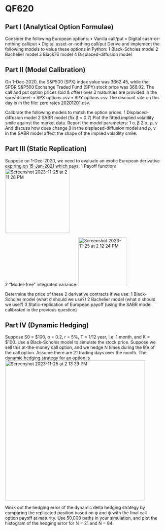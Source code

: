 # QF620

## Part I (Analytical Option Formulae)
Consider the following European options:
• Vanilla call/put
• Digital cash-or-nothing call/put
• Digital asset-or-nothing call/put
Derive and implement the following models to value these options in Python:
1 Black-Scholes model
2 Bachelier model
3 Black76 model
4 Displaced-diffusion model

## Part II (Model Calibration)
On 1-Dec-2020, the S&P500 (SPX) index value was 3662.45, while the SPDR S&P500 Exchange Traded Fund (SPY) stock price was 366.02. The call and put option prices (bid & offer) over 3 maturities are provided in the spreadsheet:
• SPX options.csv
• SPY options.csv
The discount rate on this day is in the file: zero rates 20201201.csv.

Calibrate the following models to match the option prices:
1 Displaced-diffusion model
2 SABR model (fix β = 0.7)
Plot the fitted implied volatility smile against the market data.
Report the model parameters:
1 σ, β
2 α, ρ, ν
And discuss how does change β in the displaced-diffusion model and ρ, ν in the SABR model affect the shape of the implied volatility smile.

## Part III (Static Replication)
Suppose on 1-Dec-2020, we need to evaluate an exotic European derivative expiring on 15-Jan-2021 which pays:
1 Payoff function:
<img width="209" alt="Screenshot 2023-11-25 at 2 11 28 PM" src="https://github.com/shannonwky/qf620/assets/151988516/c151d8b5-8e0c-42c5-a2f6-0a1c3b91d8a3">

2 “Model-free” integrated variance:
<img width="158" alt="Screenshot 2023-11-25 at 2 12 24 PM" src="https://github.com/shannonwky/qf620/assets/151988516/f3ec8a7e-0cb6-4a2d-89f3-bd84e4d29074">

Determine the price of these 2 derivative contracts if we use:
1 Black-Scholes model (what σ should we use?)
2 Bachelier model (what σ should we use?)
3 Static-replication of European payoff (using the SABR model calibrated in the previous question)

## Part IV (Dynamic Hedging)
Suppose S0 = $100, σ = 0.2, r = 5%, T = 1/12 year, i.e. 1 month, and K = $100. Use a Black-Scholes model to simulate the stock price. Suppose we sell this at-the-money call option, and we hedge N times during the life of the call option. Assume there are 21 trading days over the month. The dynamic hedging strategy for an option is
<img width="454" alt="Screenshot 2023-11-25 at 2 13 39 PM" src="https://github.com/shannonwky/qf620/assets/151988516/04c72dbf-2484-4455-9faf-5b5c87b7d410">

Work out the hedging error of the dynamic delta hedging strategy by comparing the replicated position based on φ and ψ with the final call option payoff at maturity.
Use 50,000 paths in your simulation, and plot the histogram of the hedging error for N = 21 and N = 84.
